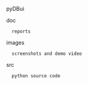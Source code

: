 
pyDBui


  doc 

      reports 

  images

      screenshots and demo video

  src

      python source code

